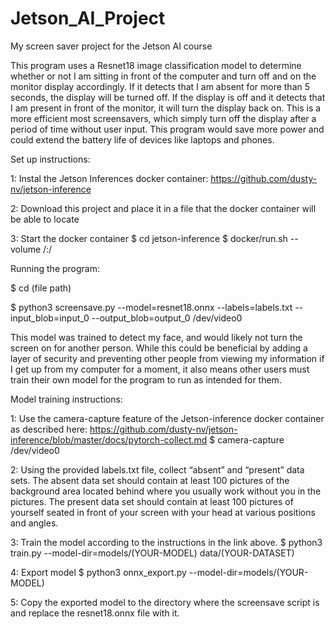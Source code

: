 # Jetson_AI_Project
My screen saver project for the Jetson AI course

This program uses a Resnet18 image classification model to determine whether or not I am sitting in front of the computer and turn off and on the monitor display accordingly. If it detects that I am absent for more than 5 seconds, the display will be turned off. If the display is off and it detects that I am present in front of the monitor, it will turn the display back on. This is a more efficient most screensavers, which simply turn off the display after a period of time without user input. This program would save more power and could extend the battery life of devices like laptops and phones.


Set up instructions:

1: Instal the Jetson Inferences docker container: https://github.com/dusty-nv/jetson-inference

2: Download this project and place it in a file that the docker container will be able to locate

3: Start the docker container
$ cd jetson-inference
$ docker/run.sh --volume /<project file>:/<project file>


Running the program:

$ cd (file path)

$ python3 screensave.py --model=resnet18.onnx --labels=labels.txt --input_blob=input_0 --output_blob=output_0 /dev/video0


This model was trained to detect my face, and would likely not turn the screen on for another person. While this could be beneficial by adding a layer of security and preventing other people from viewing my information if I get up from my computer for a moment, it also means other users must train their own model for the program to run as intended for them.

Model training instructions: 

1: Use the camera-capture feature of the Jetson-inference docker container as described here: https://github.com/dusty-nv/jetson-inference/blob/master/docs/pytorch-collect.md
$ camera-capture /dev/video0

2: Using the provided labels.txt file, collect “absent” and “present” data sets. The absent data set should contain at least 100 pictures of the background area located behind where you usually work without you in the pictures. The present data set should contain at least 100 pictures of yourself seated in front of your screen with your head at various positions and angles.

3: Train the model according to the instructions in the link above.
$ python3 train.py --model-dir=models/(YOUR-MODEL) data/(YOUR-DATASET)

4: Export model
$ python3 onnx_export.py --model-dir=models/(YOUR-MODEL)

5: Copy the exported model to the directory where the screensave script is and replace the resnet18.onnx file with it.
